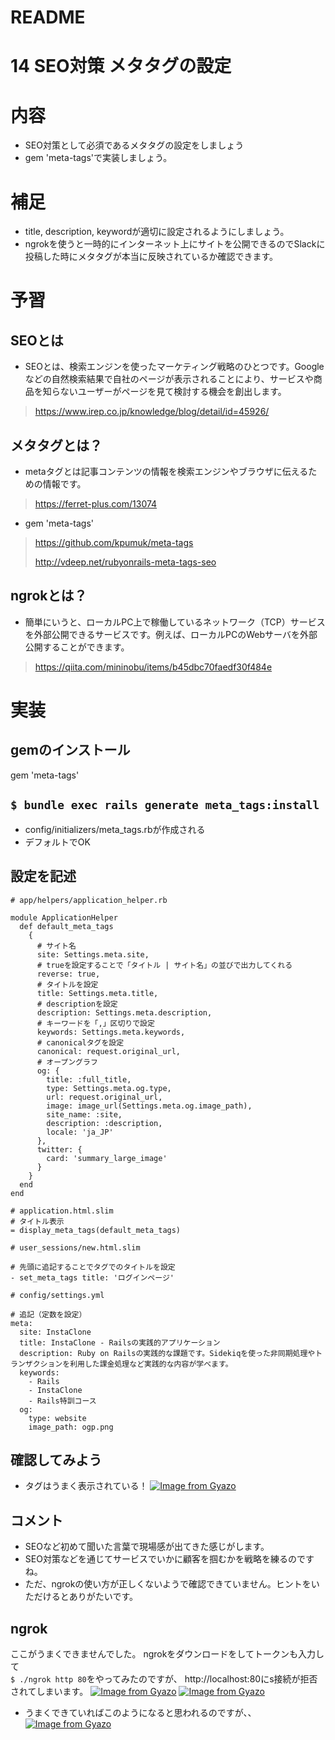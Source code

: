 # README

# 14 SEO対策 メタタグの設定

# 内容
- SEO対策として必須であるメタタグの設定をしましょう
- gem 'meta-tags'で実装しましょう。

# 補足
- title, description, keywordが適切に設定されるようにしましょう。
- ngrokを使うと一時的にインターネット上にサイトを公開できるのでSlackに投稿した時にメタタグが本当に反映されているか確認できます。

# 予習
## SEOとは
- SEOとは、検索エンジンを使ったマーケティング戦略のひとつです。Googleなどの自然検索結果で自社のページが表示されることにより、サービスや商品を知らないユーザーがページを見て検討する機会を創出します。
>https://www.irep.co.jp/knowledge/blog/detail/id=45926/

## メタタグとは？
- metaタグとは記事コンテンツの情報を検索エンジンやブラウザに伝えるための情報です。
>https://ferret-plus.com/13074

- gem 'meta-tags'
>https://github.com/kpumuk/meta-tags
> 
> http://vdeep.net/rubyonrails-meta-tags-seo

## ngrokとは？
- 簡単にいうと、ローカルPC上で稼働しているネットワーク（TCP）サービスを外部公開できるサービスです。例えば、ローカルPCのWebサーバを外部公開することができます。
>https://qiita.com/mininobu/items/b45dbc70faedf30f484e

# 実装
## gemのインストール
gem 'meta-tags'

## `$ bundle exec rails generate meta_tags:install`
- config/initializers/meta_tags.rbが作成される
- デフォルトでOK

## 設定を記述
```
# app/helpers/application_helper.rb

module ApplicationHelper
  def default_meta_tags
    {
      # サイト名
      site: Settings.meta.site,
      # trueを設定することで「タイトル | サイト名」の並びで出力してくれる
      reverse: true,
      # タイトルを設定
      title: Settings.meta.title,
      # descriptionを設定
      description: Settings.meta.description,
      # キーワードを「,」区切りで設定
      keywords: Settings.meta.keywords,
      # canonicalタグを設定
      canonical: request.original_url,
      # オープングラフ
      og: {
        title: :full_title,
        type: Settings.meta.og.type,
        url: request.original_url,
        image: image_url(Settings.meta.og.image_path),
        site_name: :site,
        description: :description,
        locale: 'ja_JP'
      },
      twitter: {
        card: 'summary_large_image'
      }
    }
  end
end

```

```bigquery
# application.html.slim
# タイトル表示
= display_meta_tags(default_meta_tags)
```

```bigquery
# user_sessions/new.html.slim

# 先頭に追記することでタグでのタイトルを設定
- set_meta_tags title: 'ログインページ'

```
```bigquery
# config/settings.yml

# 追記（定数を設定）
meta:
  site: InstaClone
  title: InstaClone - Railsの実践的アプリケーション
  description: Ruby on Railsの実践的な課題です。Sidekiqを使った非同期処理やトランザクションを利用した課金処理など実践的な内容が学べます。
  keywords:
    - Rails
    - InstaClone
    - Rails特訓コース
  og:
    type: website
    image_path: ogp.png
```


## 確認してみよう
- タグはうまく表示されている！
[![Image from Gyazo](https://i.gyazo.com/cd8759262123765b0cefe953a33b936d.png)](https://gyazo.com/cd8759262123765b0cefe953a33b936d)

## コメント
- SEOなど初めて聞いた言葉で現場感が出てきた感じがします。
- SEO対策などを通じてサービスでいかに顧客を掴むかを戦略を練るのですね。
- ただ、ngrokの使い方が正しくないようで確認できていません。ヒントをいただけるとありがたいです。
## ngrok
ここがうまくできませんでした。
ngrokをダウンロードをしてトークンも入力して<br>
`$ ./ngrok http 80`をやってみたのですが、 http://localhost:80にs接続が拒否されてしまいます。
[![Image from Gyazo](https://i.gyazo.com/b903e7ef1fc4f36990bf22ac70ef1555.png)](https://gyazo.com/b903e7ef1fc4f36990bf22ac70ef1555)
[![Image from Gyazo](https://i.gyazo.com/00c9f233596b72ded40614529ef068da.png)](https://gyazo.com/00c9f233596b72ded40614529ef068da)
- うまくできていればこのようになると思われるのですが、、
[![Image from Gyazo](https://i.gyazo.com/4f572799c7f1e0769c3a4727bb3a1533.png)](https://gyazo.com/4f572799c7f1e0769c3a4727bb3a1533)
